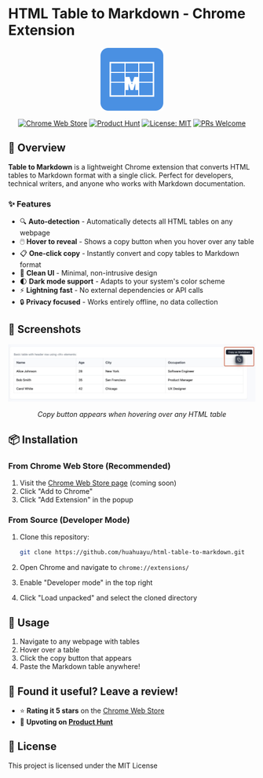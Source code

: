# HTML Table to Markdown - Chrome Extension

<div align="center">
  <img src="icons/icon.svg" alt="Table to Markdown Icon" width="128" height="128">
  
  [![Chrome Web Store](https://img.shields.io/chrome-web-store/v/mbjnhbnmmciknjjoojnkloipgejjogbd)](https://chrome.google.com/webstore/detail/mbjnhbnmmciknjjoojnkloipgejjogbd)
  [![Product Hunt](https://img.shields.io/badge/Product%20Hunt-Launch-orange)](https://www.producthunt.com/products/html-table-to-markdown-chrome-extension?launch=html-table-to-markdown-chrome-extension)
  [![License: MIT](https://img.shields.io/badge/License-MIT-blue.svg)](https://opensource.org/licenses/MIT)
  [![PRs Welcome](https://img.shields.io/badge/PRs-welcome-brightgreen.svg)](http://makeapullrequest.com)
</div>

## 🚀 Overview

**Table to Markdown** is a lightweight Chrome extension that converts HTML tables to Markdown format with a single click. Perfect for developers, technical writers, and anyone who works with Markdown documentation.

### ✨ Features

- 🔍 **Auto-detection** - Automatically detects all HTML tables on any webpage
- 🖱️ **Hover to reveal** - Shows a copy button when you hover over any table
- 📋 **One-click copy** - Instantly convert and copy tables to Markdown format
- 🎨 **Clean UI** - Minimal, non-intrusive design
- 🌓 **Dark mode support** - Adapts to your system's color scheme
- ⚡ **Lightning fast** - No external dependencies or API calls
- 🔒 **Privacy focused** - Works entirely offline, no data collection

## 📸 Screenshots

<div align="center">
  <img src="screenshot/table-with-copy-icon.png" alt="Table with Copy Button" width="800">
  <p><em>Copy button appears when hovering over any HTML table</em></p>
</div>

## 📦 Installation

### From Chrome Web Store (Recommended)

1. Visit the [Chrome Web Store page](#) (coming soon)
2. Click "Add to Chrome"
3. Click "Add Extension" in the popup

### From Source (Developer Mode)

1. Clone this repository:

   ```bash
   git clone https://github.com/huahuayu/html-table-to-markdown.git
   ```

2. Open Chrome and navigate to `chrome://extensions/`

3. Enable "Developer mode" in the top right

4. Click "Load unpacked" and select the cloned directory

## 🎯 Usage

1. Navigate to any webpage with tables
2. Hover over a table
3. Click the copy button that appears
4. Paste the Markdown table anywhere!

## 🚀 Found it useful? Leave a review!

- ⭐ **Rating it 5 stars** on the [Chrome Web Store](https://chrome.google.com/webstore/detail/mbjnhbnmmciknjjoojnkloipgejjogbd)
- 🚀 **Upvoting on [Product Hunt](https://www.producthunt.com/products/html-table-to-markdown-chrome-extension?launch=html-table-to-markdown-chrome-extension)**

## 📄 License

This project is licensed under the MIT License
